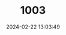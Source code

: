 ---
title: "1003"
category: "Amauris phoedon"
draft: false
date: 2024-02-22 13:03:49
languages:
  English: ["Mauritian Friar"]
---